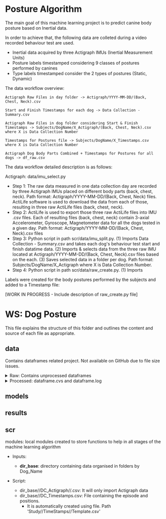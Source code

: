 # Posture Algorithm
The main goal of this machine learning project is to predict canine body posture based on Inertial data.

In order to achieve that, the following data are colleted during a video recorded behaviour test are used.
* Inertial data acquired by three Actigraph IMUs (Inertial Measurement Units)  
* Posture labels timestamped considering 9 classes of postures performed by canines
* Type labels timestamped consider the 2 types of postures (Static, Dynamic)

The data workflow overview: 

    Actigraph Raw Files in day folder -> Actigraph/YYYY-MM-DD/(Back, Chest, Neck).csv
    
    Start and Finish Timestamps for each dog -> Data Collection - Summary.csv

    Actigraph Raw Files in dog folder considering Start & Finish Timestamps -> Subjects/DogName/X_Actigraph/(Back, Chest, Neck).csv where X is Data Collection Number

    Timestamps for Postures file -> Subjects/DogName/X_Timestamps.csv where X is Data Collection Number

    Actigraph Dog Body Parts Combined + Timestamps for Postures for all dogs -> df_raw.csv

The data workflow detailed description is as follows:

Actigraph: data/imu_select.py
* Step 1: The raw data measured in one data collection day are recorded by three Actigraph IMUs placed on different body parts (back, chest, neck). Path format: Actigraph/YYYY-MM-DD/(Back, Chest, Neck) files. ActiLife software is used to download the data from each of those, resulting in three raw ActiLife files (back, chest, neck).
* Step 2: ActiLife is used to export those three raw ActiLife files into IMU .csv files. Each of resulting files (back, chest, neck) contain 3-axial Accelerometer, Gyroscope, Magnetometer data for all the dogs tested in a given day. Path format: Actigraph/YYYY-MM-DD/(Back, Chest, Neck).csv files
* Step 3: Python script in path scr/data/imu_split.py. (1) Imports Data Collection - Summary.csv and takes each dog's behaviour test start and finish datatime data. (2) Imports & selects data from the three raw IMU located at  Actigraph/YYYY-MM-DD/(Back, Chest, Neck).csv files based on the each. (3) Saves selected data in a folder per dog. Path format: Subjects/DogName/X_Actigraph where X is Data Collection Number.
* Step 4: Python script in path scr/data/raw_create.py. (1) Imports

Labels were created for the body postures performed by the subjects and added to a Timestamp file:

[WORK IN PROGRESS - Include description of raw_create.py file]

# WS: Dog Posture
This file explains the structure of this folder and outlines the content and source of each file as appropriate.

## data
Contains dataframes related project. Not available on GitHub due to file size issues.
<details><summary> Raw: Contains unprocessed dataframes </summary>

* **df_raw.csv**: contains raw IMU data for timestamps labeled by positions. This file is created by src/data/raw.py, considering Timestamps and raw IMU data.

* **df_dogs.csv**: demographic data for the dogs downloaded from 'Data Collection - Dogs.csv'
</details>

<details><summary> Processed: dataframe.cvs and dataframe.log</summary> <p>  
The folder structure contains .csv files and an associated .log file with the hyperparameters used to create them.
</details>

## models

## results

## scr
modules: local modules created to store functions to help in all stages of the machine learning algorithm


* Inputs: 
    * **dir_base**: directory containing data organised in folders by Dog_Name

* Script:
    * dir_base//DC_Actigraph//.csv: It will only import Actigraph data
    * dir_base//DC_Timestamps.csv: File containing the episode and positions. 
        * It is automatically created using file. Path 'Study//TimeStamps//Template.csv'



